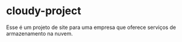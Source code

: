 # cloudy-project
Esse é um projeto de site para uma empresa que oferece serviços de armazenamento na nuvem.
